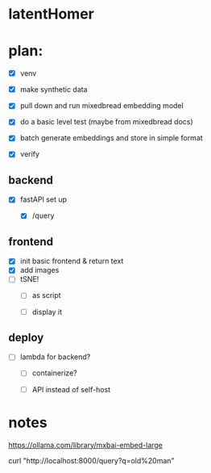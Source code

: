# latentHomer

# plan: 
- [x] venv
- [x] make synthetic data


- [x] pull down and run mixedbread embedding model
- [x] do a basic level test (maybe from mixedbread docs)

- [x] batch generate embeddings and store in simple format
- [x] verify


## backend
- [x] fastAPI set up
	- [x] /query 


## frontend
- [x] init basic frontend & return text
- [x] add images
- [ ] tSNE! 
    - [ ] as script
    - [ ] display it


## deploy
- [ ] lambda for backend? 
    - [ ] containerize? 
    - [ ] API instead of self-host





# notes
https://ollama.com/library/mxbai-embed-large

curl "http://localhost:8000/query?q=old%20man"